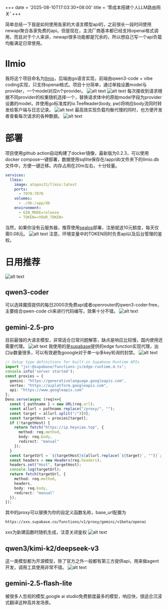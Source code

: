 +++
date = '2025-08-10T17:03:30+08:00'
title = '零成本搭建个人LLM路由网关'
+++

简单总结一下我是如何使用各家的大语言模型api的，之前很长一段时间使用newapi聚合各家免费的api。但是现在，主流厂商基本都已经支持openai格式调用，而且对于个人来讲，newapi很多功能都是冗余的，所以想自己写一个api负载均衡满足日常使用。
# llmio
我将这个项目命名为[llmio](https://github.com/atopos31/llmio)，后端由go语言实现，前端由qwen3-code + vibe coding实现，只支持openai格式。项目十分简单，通过单独设置model与provider，一个model对应n个provider。
![alt text](image-1.png)
![alt text](image-4.png)
每次接收到请求根据不同provider的权重随机选择一个，替换请求体中的原始model字段为provider设置的model，并使用go标准库的io.TeeReader(body, pw)将响应body流同时转发给客户端与日志记录。
![alt text](image-3.png)
最高效实现负载均衡代理的同时，也方便开发者查看每次请求的各种数据。
![alt text](image-2.png)
# 部署
项目使用github action自动构建了docker镜像，最新版为0.2.3，可以使用docker compose一键部署，数据使用sqllite保存在/app/db文件夹下的llmio.db文件中，方便一键迁移。内存占用在20m左右，十分轻量。
```yaml
services:
  llmio:
    image: atopos31/llmio:latest
    ports:
      - 7070:7070
    volumes:
      - ./db:/app/db
    environment:
      - GIN_MODE=release
      - TOKEN=<YOUR_TOKEN>
```
当然，如果你没有云服务器，推荐使用[sealos](https://cloud.sealos.run/?uid=gzBxQRYlvP)部署，注册就送10元额度，每天仅需0.08元。
![alt text](image-5.png)
注意，环境变量中的TOKEN同时负责api以及后台管理的鉴权。
# 日用推荐
![alt text](image-11.png)
## qwen3-coder
可以选择魔搭提供的每日2000次免费api或者openrouter的qwen3-coder:free，主要结合qwen-code cli来进行代码编写，效果十分不错。
![alt text](image-7.png)
## gemini-2.5-pro
目前最强的大语言模型，非常适合日常问题解答，缺点是响应比较慢，国内使用还需要代理。
![alt text](image-8.png)
我使用的是[supabase](https://supabase.com/)提供的edge function实现代理，出口ip数量很多，可以有效避免gooogle对于单一ip多key轮询的封禁。
![alt text](image-6.png)
```ts
// Setup type definitions for built-in Supabase Runtime APIs
import "jsr:@supabase/functions-js/edge-runtime.d.ts";
console.info('server started');
const proxies = {
  gemini: "https://generativelanguage.googleapis.com",
  vertex: "https://aiplatform.googleapis.com",
  api: "https://www.googleapis.com"
};
Deno.serve(async (req)=>{
  const { pathname } = new URL(req.url);
  const allurl = pathname.replace("/proxy/", "");
  const target = allurl.split("/")[0];
  const targetHost = proxies[target];
  if (!targetHost) {
    return fetch("https://ip.heyxiao.top", {
      method: req.method,
      body: req.body,
      redirect: "manual"
    });
  }
  const targetUrl = `${targetHost}${allurl.replace(`${target}`, "")}`;
  const headers = new Headers(req.headers);
  headers.set("Host", targetHost);
  console.log(targetUrl);
  return fetch(targetUrl, {
    method: req.method,
    headers,
    body: req.body,
    redirect: "manual"
  });
});
```
其中的proxy可以替换为你的自定义函数名称，base_url配置为
```bash
https://xxx.supabase.co/functions/v1/proxy/gemini/v1beta/openai
```
xxx为新建函数时随机生成，注意关闭鉴权
![alt text](image-10.png)
## qwen3/kimi-k2/deepseek-v3
这一类模型都为开源模型，除了官方之外一般都有第三方提供api，用来做agent开发，调用工具使用非常不错。
![alt text](image-9.png)
## gemini-2.5-flash-lite
被很多人忽视的模型,google ai studio免费额度最多的模型，响应快，很适合沉浸式翻译这种高并发场景。
